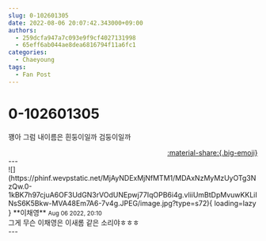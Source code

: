 ```yaml
---
slug: 0-102601305
date: 2022-08-06 20:07:42.343000+09:00
authors:
  - 259dcfa947a7c093e9f9cf4027131998
  - 65eff6ab044ae8dea6816794f11a6fc1
categories:
  - Chaeyoung
tags:
  - Fan Post
---
```


# 0-102601305

<div class="post-container" markdown="1">
<div class="content-container md-sidebar__scrollwrap" markdown="1">

꽹아 그럼 내이름은 흰둥이일까 검둥이일까

</div>
</div>

<div style="text-align: right;" markdown="1">
<a href="https://weverse.io/fromis9/fanpost/0-102601305" style="text-align: right;">:material-share:{.big-emoji}</a>
</div>
---

<div class="comments-container md-sidebar__scrollwrap" markdown="1">
<div class="comment" markdown="1">
<div class='id-container' markdown="1">
![](https://phinf.wevpstatic.net/MjAyNDExMjNfMTM1/MDAxNzMyMzUyOTg3NzQw.0-1kBK7h97cjuA6OF3UdGN3rVOdUNEpwj77IqOPB6i4g.vliiUmBtDpMvuwKKLiINsS6K5Bkw-MVA48Em7A6-7v4g.JPEG/image.jpg?type=s72){ loading=lazy }
**<span class="artist">이채영</span>** <small>Aug 06 2022, 20:10</small><br>
</div>
<div class='comment-body' markdown="1">
그게 무슨 이채영은 이새롬 같은 소리야ㅎㅎㅎ
</div>
</div>
</div>
---
